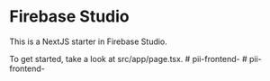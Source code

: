 # Firebase Studio

This is a NextJS starter in Firebase Studio.

To get started, take a look at src/app/page.tsx.
#   p i i - f r o n t e n d -  
 #   p i i - f r o n t e n d -  
 